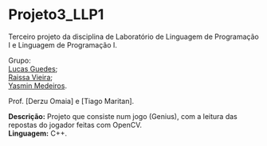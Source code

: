 # Projeto3_LLP1
Terceiro projeto da disciplina de Laboratório de Linguagem de Programação I e Linguagem de Programação I.  
  
Grupo:  
[Lucas Guedes](https://github.com/lucasguedes778);  
[Raissa Vieira](https://github.com/RaissaVieira);  
[Yasmin Medeiros](https://github.com/yasminmedeiros).  
  
Prof. [Derzu Omaia] e [Tiago Maritan].  
  
**Descrição:** Projeto que consiste num jogo (Genius), com a leitura das repostas do jogador feitas com OpenCV.  
**Linguagem:** C++.
